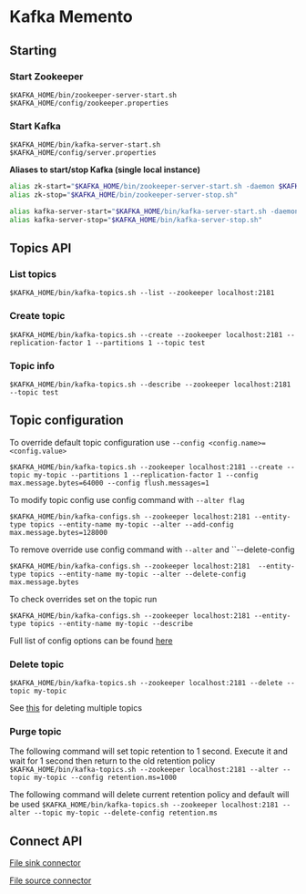 # Kafka Memento



## Starting

### Start Zookeeper

`$KAFKA_HOME/bin/zookeeper-server-start.sh $KAFKA_HOME/config/zookeeper.properties`

### Start Kafka

`$KAFKA_HOME/bin/kafka-server-start.sh $KAFKA_HOME/config/server.properties`


**Aliases to start/stop Kafka (single local instance)**
```bash
alias zk-start="$KAFKA_HOME/bin/zookeeper-server-start.sh -daemon $KAFKA_HOME/config/zookeeper.properties"
alias zk-stop="$KAFKA_HOME/bin/zookeeper-server-stop.sh"

alias kafka-server-start="$KAFKA_HOME/bin/kafka-server-start.sh -daemon $KAFKA_HOME/config/server.properties"
alias kafka-server-stop="$KAFKA_HOME/bin/kafka-server-stop.sh"
```

## Topics API

### List topics

`$KAFKA_HOME/bin/kafka-topics.sh --list --zookeeper localhost:2181`

### Create topic

`$KAFKA_HOME/bin/kafka-topics.sh --create --zookeeper localhost:2181 --replication-factor 1 --partitions 1 --topic test`

### Topic info

`$KAFKA_HOME/bin/kafka-topics.sh --describe --zookeeper localhost:2181 --topic test`


## Topic configuration

To override default topic configuration use `--config <config.name>=<config.value>`

`$KAFKA_HOME/bin/kafka-topics.sh --zookeeper localhost:2181 --create --topic my-topic --partitions 1 --replication-factor 1 --config max.message.bytes=64000 --config flush.messages=1`

To modify topic config use config command with `--alter flag`

`$KAFKA_HOME/bin/kafka-configs.sh --zookeeper localhost:2181 --entity-type topics --entity-name my-topic --alter --add-config max.message.bytes=128000`

To remove override use config command with `--alter` and ``--delete-config

`$KAFKA_HOME/bin/kafka-configs.sh --zookeeper localhost:2181  --entity-type topics --entity-name my-topic --alter --delete-config max.message.bytes`

To check overrides set on the topic run

`$KAFKA_HOME/bin/kafka-configs.sh --zookeeper localhost:2181 --entity-type topics --entity-name my-topic --describe`

Full list of config options can be found [here](https://kafka.apache.org/documentation/#topicconfigs)


### Delete topic

`$KAFKA_HOME/bin/kafka-topics.sh --zookeeper localhost:2181 --delete --topic my-topic`

See [this](topic/README.md) for deleting multiple topics

### Purge topic
The following command will set topic retention to 1 second. Execute it and wait for 1 second then return to the old retention policy
`$KAFKA_HOME/bin/kafka-topics.sh --zookeeper localhost:2181 --alter --topic my-topic --config retention.ms=1000`

The following command will delete current retention policy and default will be used
`$KAFKA_HOME/bin/kafka-topics.sh --zookeeper localhost:2181 --alter --topic my-topic --delete-config retention.ms`



## Connect API

[File sink connector](connect-file-sink/README.md)

[File source connector](connect-file-source/README.md)

